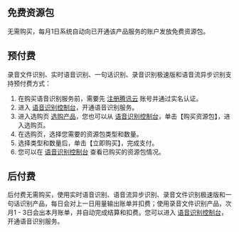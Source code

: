 ## 免费资源包
无需购买，每月1日系统自动向已开通该产品服务的账户发放免费资源包。

## 预付费
录音文件识别、实时语音识别、一句话识别、录音识别极速版和语音流异步识别支持预付费方式：
1. 在购买语音识别服务前，需要先 [注册腾讯云](https://cloud.tencent.com/document/product/378/17985) 账号并通过实名认证。
2. 进入 [语音识别控制台](https://console.cloud.tencent.com/asr)，开通语音识别服务。
3. 进入选购页 [选购产品](https://buy.cloud.tencent.com/asr)，您也可以从 [语音识别控制台](https://console.cloud.tencent.com/asr/resourcebundle)，单击【购买资源包】，进入选购页。
4. 在选购页，选择您需要的资源包类型和数量。
5. 选择类型和数量后，单击【立即购买】，完成支付。
6. 您可以在 [语音识别控制台](https://console.cloud.tencent.com/asr/resourcebundle) 查看已购买的资源包情况。

## 后付费
后付费无需购买，使用实时语音识别、语音流异步识别、录音文件识别极速版和一句话识别产品，每日会对上一日用量输出账单并扣费；使用录音文件识别产品，次月1 - 3日会出本月账单，并自动完成结算和扣费。您可以进入 [语音识别控制台](https://console.cloud.tencent.com/asr)，开通语音识别服务。
